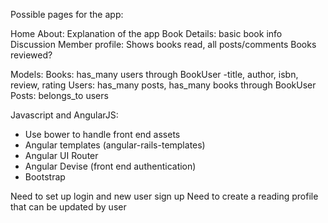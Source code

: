 Possible pages for the app:

Home
About: Explanation of the app 
Book Details: basic book info 
Discussion
Member profile: Shows books read, all posts/comments
Books reviewed?

Models:
Books: has_many users through BookUser
  -title, author, isbn, review, rating
Users: has_many posts, has_many books through BookUser
Posts: belongs_to users

Javascript and AngularJS:
- Use bower to handle front end assets
- Angular templates (angular-rails-templates)
- Angular UI Router
- Angular Devise (front end authentication)
- Bootstrap 

Need to set up login and new user sign up
Need to create a reading profile that can be updated by user